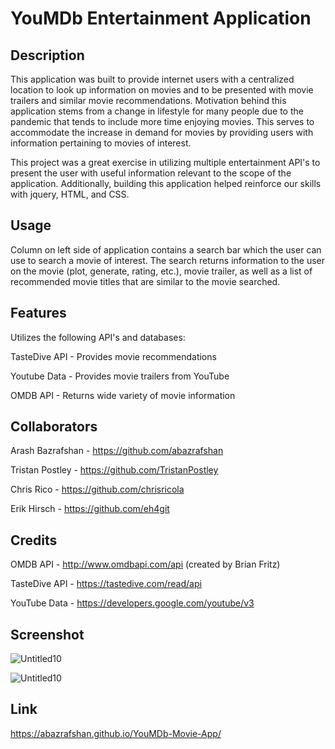 # YouMDb Entertainment Application

## Description
This application was built to provide internet users with a centralized location to look up information on movies and to be presented with movie trailers and similar movie recommendations. Motivation behind this application stems from a change in lifestyle for many people due to the pandemic that tends to include more time enjoying movies. This serves to accommodate the increase in demand for movies by providing users with information pertaining to movies of interest. 

This project was a great exercise in utilizing multiple entertainment API's to present the user with useful information relevant to the scope of the application. Additionally, building this application helped reinforce our skills with jquery, HTML, and CSS. 

## Usage
Column on left side of application contains a search bar which the user can use to search a movie of interest. The search returns information to the user on the movie (plot, generate, rating, etc.), movie trailer, as well as a list of recommended movie titles that are similar to the movie searched. 

## Features
Utilizes the following API's and databases:

TasteDive API - Provides movie recommendations 

Youtube Data - Provides movie trailers from YouTube

OMDB API - Returns wide variety of movie information

## Collaborators
Arash Bazrafshan - https://github.com/abazrafshan

Tristan Postley - https://github.com/TristanPostley

Chris Rico - https://github.com/chrisricola

Erik Hirsch - https://github.com/eh4git

## Credits
OMDB API - http://www.omdbapi.com/api (created by Brian Fritz)

TasteDive API - https://tastedive.com/read/api 

YouTube Data - https://developers.google.com/youtube/v3

## Screenshot

![Untitled10](https://user-images.githubusercontent.com/63271368/81484293-46dd1680-91f9-11ea-9f81-9f32cefb3939.png)

![Untitled10](https://user-images.githubusercontent.com/63271368/81484321-7a1fa580-91f9-11ea-85f2-f0d86d2ffd47.png)

## Link
https://abazrafshan.github.io/YouMDb-Movie-App/


